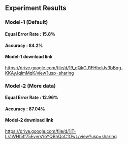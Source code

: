 ## Experiment Results

### Model-1 (Default)
#### Equal Error Rate	: 15.8%
#### Accuracy		      : 84.2%
#### Model-1 download link
https://drive.google.com/file/d/19_dQkGJ1FHhdjJv3bBqg-KKAyJqImMqK/view?usp=sharing

### Model-2 (More data)
#### Equal Error Rate	: 12.96%
#### Accuracy		      : 87.04%
#### Model-2 download link

https://drive.google.com/file/d/1lT-Ls1WHI5ff75EvvrsYoYQBhQoC1OwL/view?usp=sharing
